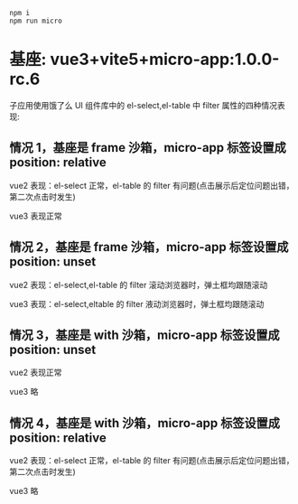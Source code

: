 ```bush
npm i
npm run micro
```

# 基座: vue3+vite5+micro-app:1.0.0-rc.6

子应用使用饿了么 UI 组件库中的 el-select,el-table 中 filter 属性的四种情况表现:

## 情况 1，基座是 frame 沙箱，micro-app 标签设置成 position: relative

vue2 表现：el-select 正常，el-table 的 filter 有问题(点击展示后定位问题出错，第二次点击时发生)

vue3 表现正常

## 情况 2，基座是 frame 沙箱，micro-app 标签设置成 position: unset

vue2 表现：el-select,el-table 的 filter 滚动浏览器时，弹土框均跟随滚动

vue3 表现：el-select,eltable 的 filter 液动浏览器时，弹土框均跟随滚动

## 情况 3，基座是 with 沙箱，micro-app 标签设置成 position: unset

vue2 表现正常

vue3 略

## 情况 4，基座是 with 沙箱，micro-app 标签设置成 position: relative

vue2 表现：el-select 正常，el-table 的 filter 有问题(点击展示后定位问题出错，第二次点击时发生)

vue3 略
